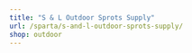 ```yaml
---
title: "S & L Outdoor Sprots Supply"
url: /sparta/s-and-l-outdoor-sprots-supply/
shop: outdoor
---
```

